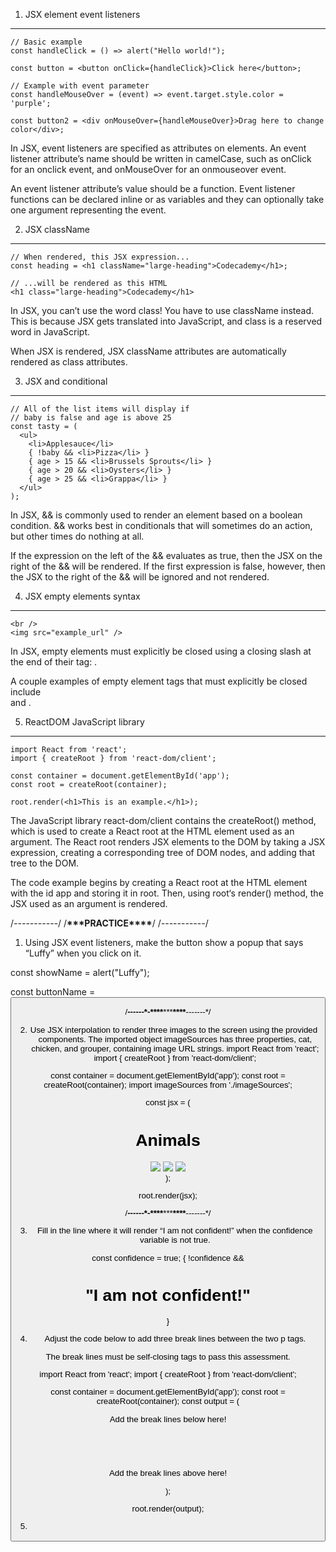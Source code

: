 1. JSX element event listeners

---

```
// Basic example
const handleClick = () => alert("Hello world!");

const button = <button onClick={handleClick}>Click here</button>;

// Example with event parameter
const handleMouseOver = (event) => event.target.style.color = 'purple';

const button2 = <div onMouseOver={handleMouseOver}>Drag here to change color</div>;
```

In JSX, event listeners are specified as attributes on elements. An event listener attribute’s name should be written in camelCase, such as onClick for an onclick event, and onMouseOver for an onmouseover event.

An event listener attribute’s value should be a function. Event listener functions can be declared inline or as variables and they can optionally take one argument representing the event.

2. JSX className

---

```
// When rendered, this JSX expression...
const heading = <h1 className="large-heading">Codecademy</h1>;

// ...will be rendered as this HTML
<h1 class="large-heading">Codecademy</h1>
```

In JSX, you can’t use the word class! You have to use className instead. This is because JSX gets translated into JavaScript, and class is a reserved word in JavaScript.

When JSX is rendered, JSX className attributes are automatically rendered as class attributes.

3. JSX and conditional

---

```
// All of the list items will display if
// baby is false and age is above 25
const tasty = (
  <ul>
    <li>Applesauce</li>
    { !baby && <li>Pizza</li> }
    { age > 15 && <li>Brussels Sprouts</li> }
    { age > 20 && <li>Oysters</li> }
    { age > 25 && <li>Grappa</li> }
  </ul>
);
```

In JSX, && is commonly used to render an element based on a boolean condition. && works best in conditionals that will sometimes do an action, but other times do nothing at all.

If the expression on the left of the && evaluates as true, then the JSX on the right of the && will be rendered. If the first expression is false, however, then the JSX to the right of the && will be ignored and not rendered.

4. JSX empty elements syntax

---

```
<br />
<img src="example_url" />
```

In JSX, empty elements must explicitly be closed using a closing slash at the end of their tag: <tagName />.

A couple examples of empty element tags that must explicitly be closed include <br> and <img>.

5. ReactDOM JavaScript library

---

```
import React from 'react';
import { createRoot } from 'react-dom/client';

const container = document.getElementById('app');
const root = createRoot(container);

root.render(<h1>This is an example.</h1>);
```

The JavaScript library react-dom/client contains the createRoot() method, which is used to create a React root at the HTML element used as an argument. The React root renders JSX elements to the DOM by taking a JSX expression, creating a corresponding tree of DOM nodes, and adding that tree to the DOM.

The code example begins by creating a React root at the HTML element with the id app and storing it in root. Then, using root‘s render() method, the JSX used as an argument is rendered.

/_-_-_-_-_-_-_-_-_-_-_-_/
/**\*\*\***PRACTICE**\*\*\*\***/
/_-_-_-_-_-_-_-_-_-_-_-_/

1. Using JSX event listeners, make the button show a popup that says “Luffy” when you click on it.

const showName = alert("Luffy");

const buttonName = <button onClick = {showName}/>

/**_-_-_-_-_-_-\*-\*\*\*\***\*\*\***\*\*\*\***-_-_-_-_-_-_-\*/

2. Use JSX interpolation to render three images to the screen using the provided <img /> components. The imported object imageSources has three properties, cat, chicken, and grouper, containing image URL strings.
   import React from 'react';
   import { createRoot } from 'react-dom/client';

const container = document.getElementById('app');
const root = createRoot(container);
import imageSources from './imageSources';

const jsx = (

  <div className="animal-container">
    <h1>Animals</h1>
    <div className="animal-photos">
      <img src={imageSources.cat}/>
      <img src={imageSources.chicken}/>
      <img src={imageSources.grouper}/>
    </div>
  </div>
);

root.render(jsx);

/**_-_-_-_-_-_-\*-\*\*\*\***\*\*\***\*\*\*\***-_-_-_-_-_-_-\*/

3. Fill in the line where it will render “I am not confident!” when the confidence variable is not true.

const confidence = true;
{ !confidence && <h1>"I am not confident!"</h1> }

4. Adjust the code below to add three break lines between the two p tags.

The break lines must be self-closing tags to pass this assessment.

import React from 'react';
import { createRoot } from 'react-dom/client';

const container = document.getElementById('app');
const root = createRoot(container);
const output = (

  <div>
  <p>Add the break lines below here!</p>
<br/>
<br/>
<br/>
  <p>Add the break lines above here!</p>
  </div>
);

root.render(output);

5.
